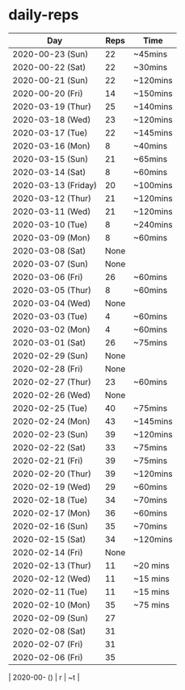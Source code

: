 # daily-reps

| Day | Reps | Time |
|-|-|-|
| 2020-00-23 (Sun) | 22 | ~45mins |
| 2020-00-22 (Sat) | 22 | ~30mins |
| 2020-00-21 (Sun) | 22 | ~120mins |
| 2020-00-20 (Fri) | 14 | ~150mins |
| 2020-03-19 (Thur) | 25 | ~140mins |
| 2020-03-18 (Wed) | 23 | ~120mins |
| 2020-03-17 (Tue) | 22 | ~145mins |
| 2020-03-16 (Mon) | 8 | ~40mins |
| 2020-03-15 (Sun) | 21 | ~65mins |
| 2020-03-14 (Sat) | 8 | ~60mins |
| 2020-03-13 (Friday) | 20 | ~100mins |
| 2020-03-12 (Thur) | 21 | ~120mins |
| 2020-03-11 (Wed) | 21 | ~120mins |
| 2020-03-10 (Tue) | 8 | ~240mins |
| 2020-03-09 (Mon) | 8 | ~60mins |
| 2020-03-08 (Sat) | None | |
| 2020-03-07 (Sun) | None | |
| 2020-03-06 (Fri) | 26 | ~60mins |
| 2020-03-05 (Thur) | 8 | ~60mins |
| 2020-03-04 (Wed) | None | |
| 2020-03-03 (Tue) | 4 | ~60mins |
| 2020-03-02 (Mon) | 4 | ~60mins |
| 2020-03-01 (Sat) | 26 | ~75mins |
| 2020-02-29 (Sun) | None | |
| 2020-02-28 (Fri) | None | |
| 2020-02-27 (Thur) | 23 | ~60mins |
| 2020-02-26 (Wed) | None | |
| 2020-02-25 (Tue) | 40 | ~75mins |
| 2020-02-24 (Mon) | 43 | ~145mins |
| 2020-02-23 (Sun) | 39 | ~120mins |
| 2020-02-22 (Sat) | 33 | ~75mins |
| 2020-02-21 (Fri) | 39 | ~75mins |
| 2020-02-20 (Thur) | 39 | ~120mins |
| 2020-02-19 (Wed) | 29 | ~60mins |
| 2020-02-18 (Tue) | 34 | ~70mins |
| 2020-02-17 (Mon) | 36 | ~60mins |
| 2020-02-16 (Sun) | 35 | ~70mins |
| 2020-02-15 (Sat) | 34 | ~120mins |
| 2020-02-14 (Fri) | None | |
| 2020-02-13 (Thur) | 11 | ~20 mins |
| 2020-02-12 (Wed) | 11 | ~15 mins |
| 2020-02-11 (Tue) | 11 | ~15 mins |
| 2020-02-10 (Mon) | 35 | ~75 mins |
| 2020-02-09 (Sun) | 27 | |
| 2020-02-08 (Sat) | 31 | |
| 2020-02-07 (Fri) | 31 | |
| 2020-02-06 (Fri) | 35 | |

| 2020-00- () | r | ~t |
